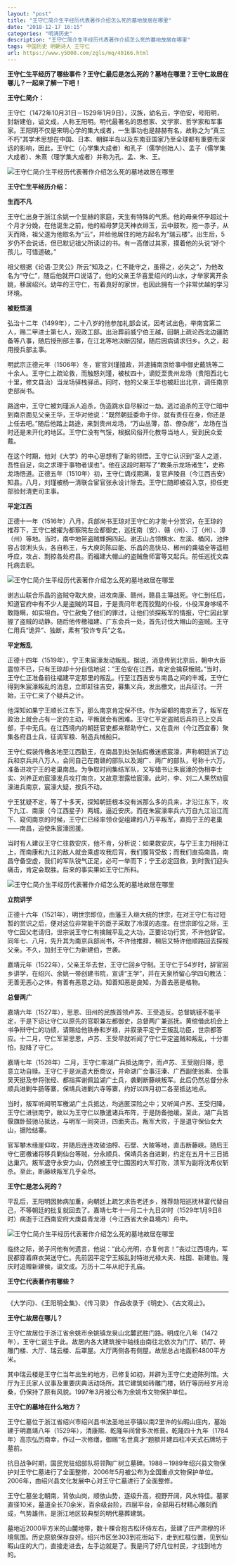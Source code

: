 ```yaml
---
layout: "post"
title: "王守仁简介生平经历代表著作介绍怎么死的墓地故居在哪里"
date: "2018-12-17 16:15"
categories: "明清历史"
description: "王守仁简介生平经历代表著作介绍怎么死的墓地故居在哪里"
tags: 中国历史 明朝诗人 王守仁
url: https://www.y5000.com/zgls/mq/40166.html
---
```






**王守仁生平经历了哪些事件？王守仁最后是怎么死的？墓地在哪里？王守仁故居在哪儿？一起来了解一下吧！**

 **王守仁简介：**

王守仁（1472年10月31日－1529年1月9日），汉族，幼名云，字伯安，号阳明，封新建伯，谥文成，人称王阳明。明代最著名的思想家、文学家、哲学家和军事家。王阳明不仅是宋明心学的集大成者，一生事功也是赫赫有名，故称之为“真三不朽”其学术思想在中国、日本、朝鲜半岛以及东南亚国家乃至全球都有重要而深远的影响，因此，王守仁（心学集大成者）和孔子（儒学创始人）、孟子（儒学集大成者）、朱熹（理学集大成者）并称为孔、孟、朱、王。

![王守仁简介生平经历代表著作介绍怎么死的墓地故居在哪里](https://img.y5000.com/uploads/allimg/190115/7fd280e92b334c06a27a77d2d29f810b.jpg)

 **王守仁生平经历介绍：**

 **生而不凡**

王守仁出身于浙江余姚一个显赫的家庭，天生有特殊的气质。他的母亲怀孕超过十个月才分娩，在他诞生之前，他的祖母梦见天神衣绯玉，云中鼓吹，抱一赤子，从天而降，祖父遂为他取名为“云”，并给他居住的地方起名为“瑞云楼”。出生后，5岁仍不会说话，但已默记祖父所读过的书。有一高僧过其家，摸着他的头说“好个孩儿，可惜道破。”

祖父根据《论语·卫灵公》所云“知及之，仁不能守之，虽得之，必失之”，为他改名为“守仁”，随后他就开口说话了。他的父亲王华喜爱绍兴的山水，才举家离开余姚，移居绍兴。幼年的王守仁，有着良好的家世，也因此拥有一个非常优越的学习环境。

 **被贬悟道**

弘治十二年（1499年），二十八岁的他参加礼部会试，因考试出色，举南宫第二人，赐二甲进士第七人，观政工部。出治葬前威宁伯王越，回朝上疏论西北边疆防备等八事，随后授刑部主事，在江北等地决断囚狱，随后因病请求归乡。久之，起用授兵部主事。

明武宗正德元年（1506年）冬，宦官刘瑾擅政，并逮捕南京给事中御史戴铣等二十余人。王守仁上疏论救，而触怒刘瑾，被杖四十，谪贬至贵州龙场（贵阳西北七十里，修文县治）当龙场驿栈驿丞。同时，他的父亲王华也被赶出北京，调任南京吏部尚书。

路途中，王守仁被刘瑾派人追杀，伪造跳水自尽躲过一劫。逃过追杀的王守仁暗中到南京面见父亲王华，王华对他说：“既然朝廷委命于你，就有责任在身，你还是上任去吧。”随后他踏上路途，来到贵州龙场，“万山丛薄，苗、僚杂居”，龙场在当时还是未开化的地区。王守仁没有气馁，根据风俗开化教导当地人，受到民众爱戴。

在这个时期，他对《大学》的中心思想有了新的领悟。王守仁认识到“圣人之道，吾性自足，向之求理于事物者误也”。他在这段时期写了“教条示龙场诸生”，史称龙场悟道。正德五年（1510年）初，王守仁谪戍期满，复官庐陵县（今江西吉安）知县。八月，刘瑾被杨一清联合宦官张永设计除去。王守仁随即被召入京，担任吏部验封清吏司主事。

 **平定江西**

正德十一年（1516年）八月，兵部尚书王琼对王守仁的才能十分赏识，在王琼的推荐下，王守仁被擢为都察院左佥都御史，巡抚南（安）、赣（州）、汀（州）、漳（州）等地。当时，南中地带盗贼蜂拥四起。谢志山占领横水、左溪、桶冈，池仲容占领浰头头，各自称王，与大庾的陈曰能、乐昌的高快马、郴州的龚福全等遥相呼应，攻占、剽掠各处府县。而福建大帽山的盗贼詹师富等又起兵。前任巡抚文森托病去职。

![王守仁简介生平经历代表著作介绍怎么死的墓地故居在哪里](https://img.y5000.com/uploads/allimg/190115/d09a7e6c54fc38e90ff6c6d5abd34f60.jpg)

谢志山联合乐昌的盗贼夺取大庾，进攻南康、赣州，赣县主簿战死。守仁到任后，知道官府中有不少人是盗贼的耳目，于是责问年老而狡黠的仆役，仆役浑身哆嗦不敢隐瞒，如实坦白。守仁赦免了他们的罪过，让他们侦探叛军的情报，守仁因此掌握了盗贼的动静。随后他传檄福建、广东会兵一处，首先讨伐大帽山的盗贼。王守仁用兵“诡异”、独断，素有“狡诈专兵”之名。

 **平定叛乱**

正德十四年（1519年），宁王朱宸濠发动叛乱。据说，消息传到北京后，朝中大臣震惊不已，只有王琼却十分自信地说：“王伯安在江西，肯定会擒获叛贼。”当时，王守仁正准备前往福建平定那里的叛乱。行至江西吉安与南昌之间的丰城，王守仁得到朱宸濠叛乱的消息，立即赶往吉安，募集义兵，发出檄文，出兵征讨。一开始，王守仁来了个疑兵之计。

他深知如果宁王顺长江东下，那么南京肯定保不住。作为留都的南京丢了，叛军在政治上就会占有一定的主动，平叛就会有困难。王守仁平定盗贼后兵符已上交兵部，手中无兵。在江西境内的朝廷官吏都来帮助守仁，又在袁州（今江西宜春）聚集各府县士兵，征调军粮、制造兵械船只。

王守仁假装传檄各地至江西勤王，在南昌到处张贴假檄迷惑宸濠，声称朝廷派了边兵和京兵共八万人，会同自己在南赣的部队以及湖广、两广的部队，号称十六万，准备进攻宁王的老巢南昌。为争取时间集结军队，又写蜡书让朱宸濠的伪相李士实、刘养正劝宸濠发兵攻打南京，又故意泄露给宸濠。此时，李、刘二人果然劝宸濠进兵南京，宸濠大疑，按兵不动。

宁王犹疑不定，等了十多天，探知朝廷根本没有派那么多的兵来，才沿江东下，攻下九江、南康（今江西星子）两城，逼近安庆。而在朱宸濠率兵六万自九江沿江而下、窥伺南京的时候，王守仁已经率领仓促组建的八万平叛军，直捣宁王的老巢——南昌，迫使朱宸濠回援。

当时有人建议王守仁往救安庆，他不肯，分析说：如果救安庆，与宁王主力相持江上，而南康和九江的敌人就会乘虚攻我后背，我们腹背受敌；而我们直捣南昌，南昌守备空虚，我们的军队锐气正足，必可一举而下；宁王必定回救，到时我们迎头痛击，肯定会取胜。后来的事实果如王守仁所料。

![王守仁简介生平经历代表著作介绍怎么死的墓地故居在哪里](https://img.y5000.com/uploads/allimg/190115/df89c7eadbbbac27810757088ccccad2.jpg)

 **立院讲学**

正德十六年（1521年），明世宗即位，由藩王入继大统的世宗，在对王守仁有过短暂的赏识之后，便对这位非常能干的臣子采取了冷漠的态度。在世宗即位之际，王守仁因父老请归，世宗说王守仁有擒贼平乱之大功，正要论功行赏，不许他辞官。同年七、八月，先升其为南京兵部尚书，不许他推辞，稍后又特许他顺路回去探视父亲。不久，加封王守仁为新建伯，世袭。

嘉靖元年（1522年），父亲王华去世，王守仁回乡守制。王守仁于54岁时，辞官回乡讲学，在绍兴、余姚一带创建书院，宣讲“王学”，并在天泉桥留心学四句教法：无善无恶心之体，有善有恶意之动。知善知恶是良知，为善去恶是格物。

 **总督两广**

嘉靖六年（1527年），思恩、田州的民族首领卢苏、王受造反。总督姚镆不能平定，于是下诏让守仁以原先的官职兼左都御史，总督两广兼巡抚。黄绾借此机会上书争辩守仁的功绩，请赐给他铁券和岁禄，并叙录平定宁王叛乱功臣，世宗都答应。十二月，守仁军至思恩，卢苏、王受早就听闻了守仁平定盗贼和叛乱，十分害怕，投降了守仁。

嘉靖七年（1528年）二月，王守仁率湖广兵抵达南宁，而卢苏、王受刚归降，愿意立功自赎。王守仁于是派遣大臣商议，并命湖广佥事汪溱、广西副使翁素、佥事吴天挺及参将张经、都指挥谢佩监湖广土兵，袭剿断藤峡叛军。此后仍然总督分永顺兵进剿牛肠等寨，保靖兵进剿六寺等寨，约好以四月初二各至抵达地点。

当时，叛军听闻明军檄湖广土兵抵达，均逃匿深险之中；又听闻卢苏、王受归降，王守仁进驻南宁，故以为王守仁以散遣诸兵布阵，于是防备弛缓。至此，湖广兵皆偃旗卧鼓驰马抵达，与明军一同突进，四面夹击。叛军大败，于是退守保仙女大山，据险结寨。

官军攀木缘崖仰攻，并随后连连攻破油榨、石壁、大陂等地，直击断藤峡。随后王守仁密檄诸将移兵剿仙台等贼，分永顺兵、保靖兵各自进剿，约定在五月十三日抵达巢穴。叛军退守永安力山，仍然被王守仁围困的大军打败，溃军为副将沈希仪斩杀。至此，断藤峡叛军几乎全尽。

 **王守仁是怎么死的？**

平乱后，王阳明因肺病加重，向朝廷上疏乞求告老还乡，推荐勋阳巡抚林富代替自己，不等朝廷的批复就回去了。嘉靖七年十一月二十九日卯时（1529年1月9日8时）病逝于江西南安府大庚县青龙港（今江西省大余县境内）舟中。

![王守仁简介生平经历代表著作介绍怎么死的墓地故居在哪里](https://img.y5000.com/uploads/allimg/190115/c492b8ff746eab4169e9b0900cd4b48b.jpg)

临终之际，弟子问他有何遗言，他说：“此心光明，亦复何言！”丧过江西境内，军民都穿着麻衣哭送守仁。先前因平定宁王叛乱封特进光禄大夫、柱国、新建伯。隆庆时追赠新建侯，谥文成。万历十二年从祀于孔庙。  

 **王守仁代表著作有哪些？**

 ****

《大学问》、《王阳明全集》、《传习录》 作品收录于《明史》、《古文观止》。

 **王守仁故居在哪儿？**

王守仁故居位于浙江省余姚市余姚镇龙泉山北麓武胜门路。明成化八年（1472年），王守仁诞生于此。故居内各大建筑按中轴线由南往北依次为门厅、轿厅、砖雕门楼、大厅、瑞云楼、后罩屋。大厅两侧各有侧屋。故居总占地面积4800平方米。

其中瑞云楼是王守仁当年出生的地方，已修复如初，并辟为王守仁史迹陈列馆。大厅为王氏家人议事及重要庆典活动场所。其它建筑如砖雕门楼，轿厅等历经岁月沧桑，仍保持了原有风貌。1997年3月被公布为余姚市文物保护单位。

 **王守仁的墓地在什么地方？**

王守仁墓位于浙江省绍兴市绍兴县书法圣地兰亭镇以南2里许的仙暇山庄内，墓始建于明嘉靖八年（1529年），清康熙、乾隆年间曾多次修葺。乾隆四十九年（1784年）高宗弘历南幸，作过一次修缮，御赐“名世真才”题额并建四柱冲天式石牌坊于墓前。

抗日战争时期，国民党驻绍部队将领陶广树立墓碑。1988－1989年绍兴县文物保护对王守仁墓进行了全面整修，2006年5月被公布为全国重点文物保护单位。2006年，由绍兴县文化发展中心对王守仁墓进行了全面整修。

王守仁墓坐北朝南，背依山岗，顺依山势，逐级升高，视野开阔，风水特佳。墓冢直径10米，墓道全长70余米，百余级台阶，四层平台，全部用石材精心雕刻而成，气势雄伟，是浙江地区较典型的明代墓葬建筑。

墓地近2000平方米的山麓地带，数十棵合抱古松环侍左右，营建了庄严肃穆的环境氛围。历史原貌保存良好。绍兴市区坐303到花街站下，走到红框位置，见到仙暇山庄的大门，直接走进去，左手边就是了。我是问了好几位村民，才找到地方的。
